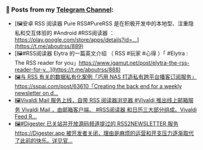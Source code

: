### 📰 Posts from my [Telegram Channel](https://t.me/s/aboutrss):
<!-- BLOG-POST-LIST:START -->
- [🖼安卓 RSS 阅读器 Pure RSS#PureRSS 是在积极开发中的本地型、注重隐私和交互体验的 #Android #RSS阅读器 ：https://play.google.com/store/apps/details?id=...](https://t.me/aboutrss/889)
- [🖼#RSS阅读器 Elytra 的一篇英文介绍 （ RSS #玩家 #心得 ）「 #Elytra : The RSS reader for you」https://www.igamut.net/post/elytra-the-rss-reader-for-y...](https://t.me/aboutrss/888)
- [🖼与 RSS 有关的数据私有化案例「巧用 NAS 打造私有跨平台播客订阅服务」https://sspai.com/post/63610「Creating the back end for a weekly newsletter on d...](https://t.me/aboutrss/887)
- [🖼Vivaldi Mail 服务上线，自带 RSS 阅读器浏览器 #Vivaldi 推出线上邮箱服务 Vivaldi Mail ，由邮箱客户端、 #RSS阅读器 和日历三大部分组成。Vivaldi Feed R...](https://t.me/aboutrss/886)
- [🖼#Digester 已关站并开放源码频道提过的 RSS2NEWSLETTER 服务 https://Digester.app 被开发者关闭，理由是麻烦的运营和开支压力逐渐取代了此前的快乐。详见官...](https://t.me/aboutrss/885)
<!-- BLOG-POST-LIST:END -->

<!--
**AboutRSS/AboutRSS** is a ✨ _special_ ✨ repository because its `README.md` (this file) appears on your GitHub profile.

Here are some ideas to get you started:

- 🔭 I’m currently working on ...
- 🌱 I’m currently learning ...
- 👯 I’m looking to collaborate on ...
- 🤔 I’m looking for help with ...
- 💬 Ask me about ...
- 📫 How to reach me: ...
- 😄 Pronouns: ...
- ⚡ Fun fact: ...
-->

